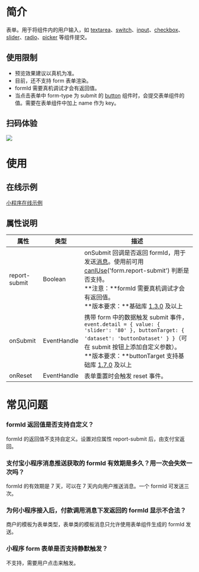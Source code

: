 # 简介

表单。用于将组件内的用户输入，如 [textarea](https://opendocs.alipay.com/mini/component/textarea)、[switch](https://opendocs.alipay.com/mini/component/switch)、[input](https://opendocs.alipay.com/mini/component/input)、[checkbox](https://opendocs.alipay.com/mini/component/checkbox)、[slider](https://opendocs.alipay.com/mini/component/slider)、[radio](https://opendocs.alipay.com/mini/component/radio)、[picker](https://opendocs.alipay.com/mini/component/picker) 等组件提交。

## 使用限制

- 预览效果建议以真机为准。
- 目前，还不支持 form 表单渲染。
- formId 需要真机调试才会有返回值。
- 当点击表单中 form-type 为 submit 的 [button](https://opendocs.alipay.com/mini/component/button) 组件时，会提交表单组件的值。需要在表单组件中加上 name 作为 key。

## 扫码体验

![](https://gw.alipayobjects.com/zos/skylark-tools/public/files/ba69acdbd15ac8dfc96755054c229a2d.png#align=left&display=inline&height=157&margin=%5Bobject%20Object%5D&originHeight=157&originWidth=127&status=done&style=none&width=127)

# 使用

## 在线示例

[小程序在线示例](https://opendocs.alipay.com/openbox/mini/opendocs/basic-component?view=preview&defaultPage=pages/form/index&defaultOpenedFiles=pages/form/index&theme=light)

## 属性说明

| 属性          | 类型     | 描述 |
| ------------- | -------- | --- |
| report-submit | Boolean  | onSubmit 回调是否返回 formId，用于发送[消息](https://opendocs.alipay.com/mini/repo-01emf6)。使用前可用 [canIUse](https://opendocs.alipay.com/mini/api/can-i-use)('form.report-submit') 判断是否支持。<br />**注意：**formId 需要真机调试才会有返回值。<br />**版本要求：**基础库 [1.3.0](https://opendocs.alipay.com/mini/framework/compatibility) 及以上 |
| onSubmit       | EventHandle | 携带 form 中的数据触发 submit 事件，`event.detail = { value: { 'slider': '80' }, buttonTarget: { 'dataset': 'buttonDataset' } }`（可在 submit 按钮上添加自定义参数）。<br />**版本要求：**buttonTarget 支持基础库 [1.7.0](https://opendocs.alipay.com/mini/framework/compatibility) 及以上 |
| onReset        | EventHandle | 表单重置时会触发 reset 事件。 |

# 常见问题

### formId 返回值是否支持自定义？

formId 的返回值不支持自定义。设置对应属性 report-submit 后，由支付宝返回。

### 支付宝小程序消息推送获取的 formId 有效期是多久？用一次会失效一次吗？

formId 的有效期是 7 天，可以在 7 天内向用户推送消息。一个 formId 可发送三次。

### 为何小程序接入后，付款调用消息下发返回的 formId 显示不合法？

商户的模板为表单类型，表单类的模板消息只允许使用表单组件生成的 formId 发送。

### 小程序 form 表单是否支持静默触发？

不支持，需要用户点击来触发。
